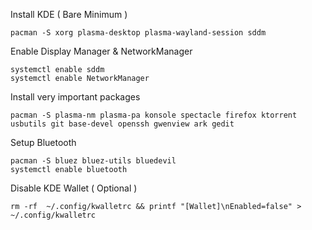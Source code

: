 Install KDE ( Bare Minimum )

    pacman -S xorg plasma-desktop plasma-wayland-session sddm
  
Enable Display Manager & NetworkManager

    systemctl enable sddm
    systemctl enable NetworkManager

Install very important packages

    pacman -S plasma-nm plasma-pa konsole spectacle firefox ktorrent usbutils git base-devel openssh gwenview ark gedit

Setup Bluetooth

    pacman -S bluez bluez-utils bluedevil
    systemctl enable bluetooth

Disable KDE Wallet ( Optional )

    rm -rf  ~/.config/kwalletrc && printf "[Wallet]\nEnabled=false" > ~/.config/kwalletrc
